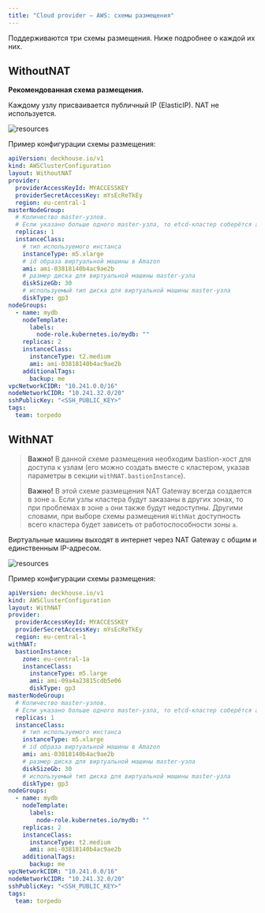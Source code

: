 ```yaml
---
title: "Cloud provider — AWS: схемы размещения"
---
```


Поддерживаются три схемы размещения. Ниже подробнее о каждой их них.

## WithoutNAT

**Рекомендованная схема размещения.**

Каждому узлу присваивается публичный IP (ElasticIP). NAT не используется.

![resources](https://docs.google.com/drawings/d/e/2PACX-1vQDR2iRcFO3Ra3hmdrYCuoHPP6m3DCArtZjmbQGMJL00xmR-F94IMJKx2jKqeiwe-KvbykqtCEjsR9c/pub?w=812&h=655)
<!--- Исходник: https://docs.google.com/drawings/d/1JDmeSY12EoZ3zBfanEDY-QvSgLekzw6Tzjj2pgY8giM/edit --->

Пример конфигурации схемы размещения:

```yaml
apiVersion: deckhouse.io/v1
kind: AWSClusterConfiguration
layout: WithoutNAT
provider:
  providerAccessKeyId: MYACCESSKEY
  providerSecretAccessKey: mYsEcReTkEy
  region: eu-central-1
masterNodeGroup:
  # Количество master-узлов.
  # Если указано больше одного master-узла, то etcd-кластер соберётся автоматически.
  replicas: 1
  instanceClass:
    # тип используемого инстанса
    instanceType: m5.xlarge
    # id образа виртуальной машины в Amazon
    ami: ami-03818140b4ac9ae2b
    # размер диска для виртуальной машины master-узла
    diskSizeGb: 30
    # используемый тип диска для виртуальной машины master-узла
    diskType: gp3
nodeGroups:
  - name: mydb
    nodeTemplate:
      labels:
        node-role.kubernetes.io/mydb: ""
    replicas: 2
    instanceClass:
      instanceType: t2.medium
      ami: ami-03818140b4ac9ae2b
    additionalTags:
      backup: me
vpcNetworkCIDR: "10.241.0.0/16"
nodeNetworkCIDR: "10.241.32.0/20"
sshPublicKey: "<SSH_PUBLIC_KEY>"
tags:
  team: torpedo
```

## WithNAT

> **Важно!** В данной схеме размещения необходим bastion-хост для доступа к узлам (его можно создать вместе с кластером, указав параметры в секции `withNAT.bastionInstance`).
>
> **Важно!** В этой схеме размещения NAT Gateway всегда создается в зоне `a`. Если узлы кластера будут заказаны в других зонах, то при проблемах в зоне `a` они также будут недоступны. Другими словами, при выборе схемы размещения `WithNat` доступность всего кластера будет зависеть от работоспособности зоны `a`.

Виртуальные машины выходят в интернет через NAT Gateway с общим и единственным IP-адресом.

![resources](https://docs.google.com/drawings/d/e/2PACX-1vRS95L6rJr_SswWphLYYHN9GZLC3I0jpbKXbjr3935kqJdaeBIxmJyejKCOUdLPaKlY2Fk_zzNaGmE9/pub?w=1422&h=997)
<!--- Исходник: https://docs.google.com/drawings/d/1UPzygO3w8wsRNHEna2uoYB-69qvW6zDYB5s1OumUOes/edit --->

Пример конфигурации схемы размещения:

```yaml
apiVersion: deckhouse.io/v1
kind: AWSClusterConfiguration
layout: WithNAT
provider:
  providerAccessKeyId: MYACCESSKEY
  providerSecretAccessKey: mYsEcReTkEy
  region: eu-central-1
withNAT:
  bastionInstance:
    zone: eu-central-1a
    instanceClass:
      instanceType: m5.large
      ami: ami-09a4a23815cdb5e06
      diskType: gp3
masterNodeGroup:
  # Количество master-узлов.
  # Если указано больше одного master-узла, то etcd-кластер соберётся автоматически.
  replicas: 1
  instanceClass:
    # тип используемого инстанса
    instanceType: m5.xlarge
    # id образа виртуальной машины в Amazon
    ami: ami-03818140b4ac9ae2b
    # размер диска для виртуальной машины master-узла
    diskSizeGb: 30
    # используемый тип диска для виртуальной машины master-узла
    diskType: gp3
nodeGroups:
  - name: mydb
    nodeTemplate:
      labels:
        node-role.kubernetes.io/mydb: ""
    replicas: 2
    instanceClass:
      instanceType: t2.medium
      ami: ami-03818140b4ac9ae2b
    additionalTags:
      backup: me
vpcNetworkCIDR: "10.241.0.0/16"
nodeNetworkCIDR: "10.241.32.0/20"
sshPublicKey: "<SSH_PUBLIC_KEY>"
tags:
  team: torpedo
```
